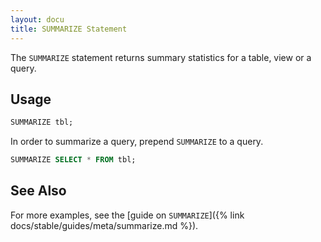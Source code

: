 ```yaml
---
layout: docu
title: SUMMARIZE Statement
---
```


The `SUMMARIZE` statement returns summary statistics for a table, view or a query.

## Usage

```sql
SUMMARIZE tbl;
```

In order to summarize a query, prepend `SUMMARIZE` to a query.

```sql
SUMMARIZE SELECT * FROM tbl;
```

## See Also

For more examples, see the [guide on `SUMMARIZE`]({% link docs/stable/guides/meta/summarize.md %}).
